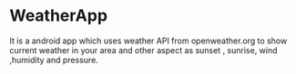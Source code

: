 # WeatherApp
It is a android app which uses weather API from openweather.org to show current weather in your area and other aspect as sunset , sunrise, wind ,humidity and pressure. 

